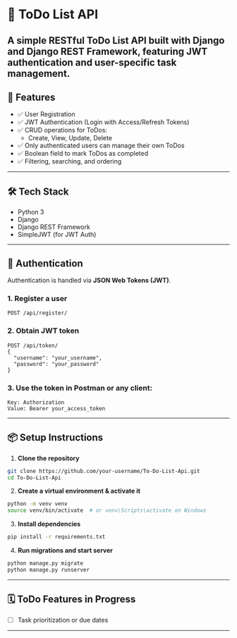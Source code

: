 
# 📝 ToDo List API

A simple RESTful ToDo List API built with **Django** and **Django REST Framework**, featuring **JWT authentication** and user-specific task management. 
---

## 🚀 Features

- ✅ User Registration
- ✅ JWT Authentication (Login with Access/Refresh Tokens)
- ✅ CRUD operations for ToDos:
  - Create, View, Update, Delete
- ✅ Only authenticated users can manage their own ToDos
- ✅ Boolean field to mark ToDos as completed
- ✅ Filtering, searching, and ordering

---

## 🛠 Tech Stack

- Python 3
- Django
- Django REST Framework
- SimpleJWT (for JWT Auth)


---

## 🔐 Authentication

Authentication is handled via **JSON Web Tokens (JWT)**.

### 1. Register a user
```
POST /api/register/
```

### 2. Obtain JWT token
```
POST /api/token/
{
  "username": "your_username",
  "password": "your_password"
}
```

### 3. Use the token in Postman or any client:

```
Key: Authorization
Value: Bearer your_access_token
```

---


## 📦 Setup Instructions

1. **Clone the repository**

```bash
git clone https://github.com/your-username/To-Do-List-Api.git
cd To-Do-List-Api
```

2. **Create a virtual environment & activate it**

```bash
python -m venv venv
source venv/bin/activate  # or venv\Scripts\activate on Windows
```

3. **Install dependencies**

```bash
pip install -r requirements.txt
```

4. **Run migrations and start server**

```bash
python manage.py migrate
python manage.py runserver
```

---

## 🗓 ToDo Features in Progress

- [ ] Task prioritization or due dates

---
